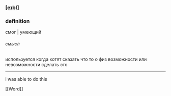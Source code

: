 ### [eɪbl]
### definition
смог | умеющий
###### смысл
используется когда хотят сказать что то о физ возможности
или невозможности сделать это

---
i was able to do this

[[Word]]

